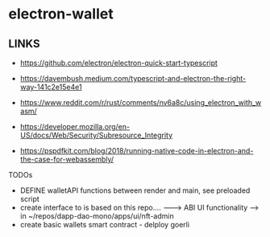# electron-wallet

## LINKS

* https://github.com/electron/electron-quick-start-typescript

* https://davembush.medium.com/typescript-and-electron-the-right-way-141c2e15e4e1

* https://www.reddit.com/r/rust/comments/nv6a8c/using_electron_with_wasm/

* https://developer.mozilla.org/en-US/docs/Web/Security/Subresource_Integrity

* https://pspdfkit.com/blog/2018/running-native-code-in-electron-and-the-case-for-webassembly/


TODOs

* DEFINE walletAPI functions between render and main, see preloaded script
* create interface to is based on this repo.... ---> ABI UI functionality --> in ~/repos/dapp-dao-mono/apps/ui/nft-admin
* create basic wallets smart contract - delploy goerli
